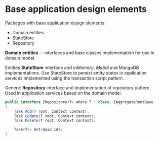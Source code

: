 # Base application design elements

Packages with base application design elements:

 - Domain entities
 - StateStore
 - Repository

**Domain entities** -- interfaces and base classes implementation for use in domain model.

Entities **StateStore** interface and *InMemory*, *MsSql* and MongoDB implementations. Use StateStore to persist entity states in application services implemented using the transaction script pattern.

Generic **Repository** interface and implementation of repository pattern. Used in application services based on the domain model.

```C#
public interface IRepository<T> where T : class, IAggregateRootBase
{
    Task Add(T root, Context context);
    Task Update(T root, Context context);
    Task Delete(T root, Context context);

    Task<T?> Get(Guid id);
}
```
